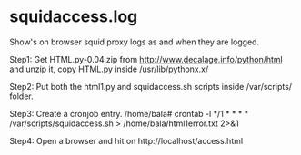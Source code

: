 squidaccess.log
===============

Show's on browser squid proxy logs as and when they are logged.

Step1:
Get HTML.py-0.04.zip from http://www.decalage.info/python/html and unzip it, copy HTML.py inside /usr/lib/pythonx.x/

Step2:
Put both the html1.py and squidaccess.sh scripts inside /var/scripts/ folder.

Step3: Create a cronjob entry.
/home/bala# crontab -l
*/1 * * * * /var/scripts/squidaccess.sh > /home/bala/html1error.txt 2>&1

Step4: Open a browser and hit on http://localhost/access.html
